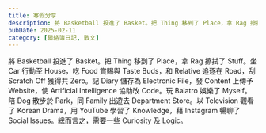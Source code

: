 ```yaml
---
title: 寒假分享
description: 將 Basketball 投進了 Basket。把 Thing 移到了 Place，拿 Rag 擦拭了 Stuff。坐 Car 行動至 House，吃 Food 賞賜與 Taste Buds，和 Re……
pubDate: 2025-02-11
category: [聯絡簿日記, 散文]
---
```


將 Basketball 投進了 Basket。把 Thing 移到了 Place，拿 Rag 擦拭了 Stuff。坐 Car 行動至 House，吃 Food 賞賜與 Taste Buds，和 Relative 追逐在 Road，刮 Scratch Off 獲得共 Zero。記 Diary 儲存為 Electronic File，發 Content 上傳予 Website，使 Artificial Intelligence 協助改 Code。玩 Balatro 娛樂了 Myself。陪 Dog 散步於 Park，同 Family 出遊去 Department Store。以 Television 觀看了 Korean Drama，用 YouTube 學習了 Knowledge，藉 Instagram 暢聊了 Social Issues。總而言之，需要一些 Curiosity 及 Logic。
